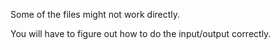 Some of the files might not work directly.

You will have to figure out how to do the input/output correctly.
